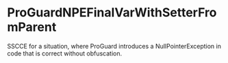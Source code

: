 # ProGuardNPEFinalVarWithSetterFromParent
SSCCE for a situation, where ProGuard introduces a NullPointerException in code that is correct without obfuscation.

